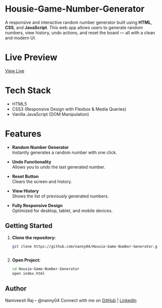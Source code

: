 # Housie-Game-Number-Generator

A responsive and interactive random number generator built using **HTML**, **CSS**, and **JavaScript**. This web app allows users to generate random numbers, view history, undo actions, and reset the board — all with a clean and modern UI.

# Live Preview
 [View Live](https://nanny04.github.io/Housie-Game-Number-Generator/)

# Tech Stack

- HTML5
- CSS3 (Responsive Design with Flexbox & Media Queries)
- Vanilla JavaScript (DOM Manipulation)

# Features

- **Random Number Generator**  
  Instantly generates a random number with one click.

- **Undo Functionality**  
  Allows you to undo the last generated number.

- **Reset Button**  
  Clears the screen and history.

- **View History**  
  Shows the list of previously generated numbers.

- **Fully Responsive Design**  
  Optimized for desktop, tablet, and mobile devices.


## Getting Started
1. **Clone the repository:**
   ```bash
   git clone https://github.com/nanny04/Housie-Game-Number-Generator.git
 
2. **Open Project:**
   ```bash
   cd Housie-Game-Number-Generator
   open index.html

## Author
   Naniveesh Raj – @nanny04
   Connect with me on [GitHub](https://github.com/nanny04) | [LinkedIn](https://www.linkedin.com/in/nadimpelli-naniveeshraj/)
